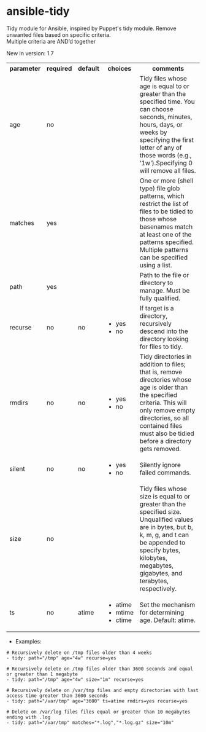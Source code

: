 ansible-tidy
============

Tidy module for Ansible, inspired by Puppet's tidy module. Remove unwanted files based on specific criteria.  
Multiple criteria are AND’d together

New in version: 1.7

<table>
<tr>
<th class="head">parameter</th>
<th class="head">required</th>
<th class="head">default</th>
<th class="head">choices</th>
<th class="head">comments</th>
</tr>
<tr>
<td>age</td>
<td>no</td>
<td></td>
<td><ul></ul></td>
<td>Tidy files whose age is equal to or greater than the specified time.  
You can choose seconds, minutes, hours, days, or weeks by specifying the first letter of any of those words (e.g., ‘1w’).Specifying 0 will remove all files.</td>
</tr>
<tr>
<td>matches</td>
<td>yes</td>
<td></td>
<td><ul></ul></td>
<td>One or more (shell type) file glob patterns, which restrict the list of files to be tidied to those whose basenames match at least one of the patterns specified.  
Multiple patterns can be specified using a list.</td>
</tr>
<tr>
<td>path</td>
<td>yes</td>
<td></td>
<td><ul></ul></td>
<td>Path to the file or directory to manage. Must be fully qualified.</td>
</tr>
<tr>
<td>recurse</td>
<td>no</td>
<td>no</td>
<td><ul><li>yes</li><li>no</li></ul></td>
<td>If target is a directory, recursively descend into the directory looking for files to tidy.</td>
</tr>
<tr>
<td>rmdirs</td>
<td>no</td>
<td>no</td>
<td><ul><li>yes</li><li>no</li></ul></td>
<td>Tidy directories in addition to files; that is, remove directories whose age is older than the specified criteria.  This will only remove empty directories, so all contained files must also be tidied before a directory gets removed.</td>
</tr>
<tr>
<td>silent</td>
<td>no</td>
<td>no</td>
<td><ul><li>yes</li><li>no</li></ul></td>
<td>Silently ignore failed commands.</td>
</tr>
<tr>
<td>size</td>
<td>no</td>
<td></td>
<td><ul></ul></td>
<td>Tidy files whose size is equal to or greater than the specified size.  
Unqualified values are in bytes, but b, k, m, g, and t can be appended to specify bytes, kilobytes, megabytes, gigabytes, and terabytes, respectively.</td>
</tr>
<tr>
<td>ts</td>
<td>no</td>
<td>atime</td>
<td><ul><li>atime</li><li>mtime</li><li>ctime</li></ul></td>
<td>Set the mechanism for determining age. Default: atime.</td>
</tr>
</table>  


* Examples:

```
# Recursively delete on /tmp files older than 4 weeks
- tidy: path="/tmp" age="4w" recurse=yes

# Recursively delete on /tmp files older than 3600 seconds and equal or greater than 1 megabyte
- tidy: path="/tmp" age="4w" size="1m" recurse=yes

# Recursively delete on /var/tmp files and empty directories with last access time greater than 3600 seconds
- tidy: path="/var/tmp" age="3600" ts=atime rmdirs=yes recurse=yes

# Delete on /var/log files files equal or greater than 10 megabytes ending with .log
- tidy: path="/var/tmp" matches="*.log","*.log.gz" size="10m"
```


